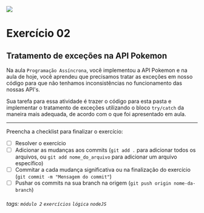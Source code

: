 ![](https://i.imgur.com/xG74tOh.png)

# Exercício 02

## Tratamento de exceções na API Pokemon

Na aula `Programação Assíncrona`, você implementou a API Pokemon e na aula de hoje, você aprendeu que precisamos tratar as exceções em nosso código para que não tenhamos inconsistências no funcionamento das nossas API's.

Sua tarefa para essa atividade é trazer o código para esta pasta e implementar o tratamento de exceções utilizando o bloco `try/catch` da maneira mais adequada, de acordo com o que foi apresentado em aula.

---

Preencha a checklist para finalizar o exercício:

-   [ ] Resolver o exercício
-   [ ] Adicionar as mudanças aos commits (`git add .` para adicionar todos os arquivos, ou `git add nome_do_arquivo` para adicionar um arquivo específico)
-   [ ] Commitar a cada mudança significativa ou na finalização do exercício (`git commit -m "Mensagem do commit"`)
-   [ ] Pushar os commits na sua branch na origem (`git push origin nome-da-branch`)

###### tags: `módulo 2` `exercícios` `lógica` `nodeJS`
